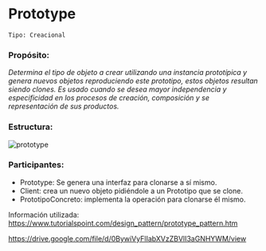 # Prototype
```
Tipo: Creacional
```
### Propósito:
_Determina el tipo de objeto a crear utilizando una instancia prototípica y genera nuevos objetos reproduciendo 
este prototipo, estos objetos resultan siendo clones. Es usado cuando se desea mayor independencia y especificidad en los procesos de creación, composición y se representación de sus productos._

### Estructura:
![prototype](https://user-images.githubusercontent.com/42217739/46635561-807c0600-cb1a-11e8-8936-27518ebcdf54.jpg)

### Participantes:
* Prototype: Se genera una interfaz para clonarse a sí mismo.
* Client: crea un nuevo objeto pidiéndole a un Prototipo que se clone. 
* PrototipoConcreto: implementa la operación para clonarse él mismo.


Información utilizada:
https://www.tutorialspoint.com/design_pattern/prototype_pattern.htm

https://drive.google.com/file/d/0BywiVyFlIabXVzZBVlI3aGNHYWM/view

